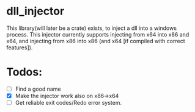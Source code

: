 # dll_injector
This library(will later be a crate) exists, to inject a dll into a windows process.
This injector currently supports injecting from x64 into x86 and x64, and injecting from x86 into x86 (and x64 [if compiled with correct features]).

# Todos:

- [ ] Find a good name
- [x] Make the injector work also on x86->x64
- [ ] Get reliable exit codes/Redo error system.